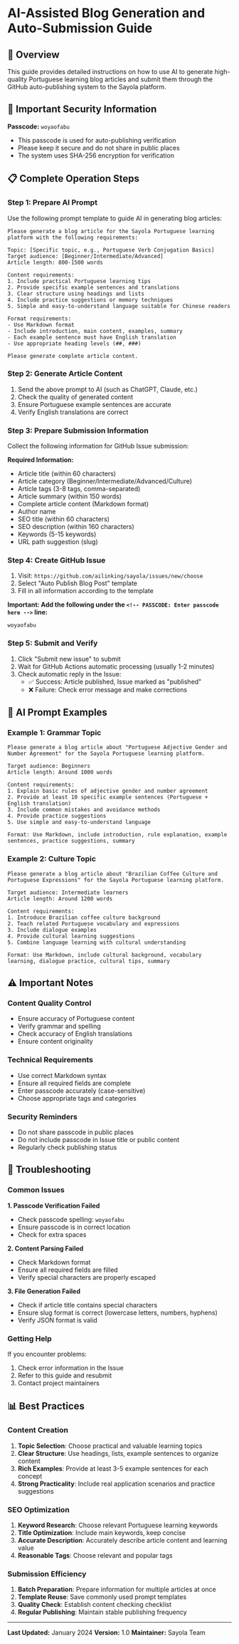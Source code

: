 # AI-Assisted Blog Generation and Auto-Submission Guide

## 🤖 Overview

This guide provides detailed instructions on how to use AI to generate high-quality Portuguese learning blog articles and submit them through the GitHub auto-publishing system to the Sayola platform.

## 🔐 Important Security Information

**Passcode:** `woyaofabu`
- This passcode is used for auto-publishing verification
- Please keep it secure and do not share in public places
- The system uses SHA-256 encryption for verification

## 📋 Complete Operation Steps

### Step 1: Prepare AI Prompt

Use the following prompt template to guide AI in generating blog articles:

```
Please generate a blog article for the Sayola Portuguese learning platform with the following requirements:

Topic: [Specific topic, e.g., Portuguese Verb Conjugation Basics]
Target audience: [Beginner/Intermediate/Advanced]
Article length: 800-1500 words

Content requirements:
1. Include practical Portuguese learning tips
2. Provide specific example sentences and translations
3. Clear structure using headings and lists
4. Include practice suggestions or memory techniques
5. Simple and easy-to-understand language suitable for Chinese readers

Format requirements:
- Use Markdown format
- Include introduction, main content, examples, summary
- Each example sentence must have English translation
- Use appropriate heading levels (##, ###)

Please generate complete article content.
```

### Step 2: Generate Article Content

1. Send the above prompt to AI (such as ChatGPT, Claude, etc.)
2. Check the quality of generated content
3. Ensure Portuguese example sentences are accurate
4. Verify English translations are correct

### Step 3: Prepare Submission Information

Collect the following information for GitHub Issue submission:

**Required Information:**
- Article title (within 60 characters)
- Article category (Beginner/Intermediate/Advanced/Culture)
- Article tags (3-8 tags, comma-separated)
- Article summary (within 150 words)
- Complete article content (Markdown format)
- Author name
- SEO title (within 60 characters)
- SEO description (within 160 characters)
- Keywords (5-15 keywords)
- URL path suggestion (slug)

### Step 4: Create GitHub Issue

1. Visit: `https://github.com/ailinking/sayola/issues/new/choose`
2. Select "Auto Publish Blog Post" template
3. Fill in all information according to the template

**Important: Add the following under the `<!-- PASSCODE: Enter passcode here -->` line:**
```
woyaofabu
```

### Step 5: Submit and Verify

1. Click "Submit new issue" to submit
2. Wait for GitHub Actions automatic processing (usually 1-2 minutes)
3. Check automatic reply in the Issue:
   - ✅ Success: Article published, Issue marked as "published"
   - ❌ Failure: Check error message and make corrections

## 📝 AI Prompt Examples

### Example 1: Grammar Topic

```
Please generate a blog article about "Portuguese Adjective Gender and Number Agreement" for the Sayola Portuguese learning platform.

Target audience: Beginners
Article length: Around 1000 words

Content requirements:
1. Explain basic rules of adjective gender and number agreement
2. Provide at least 10 specific example sentences (Portuguese + English translation)
3. Include common mistakes and avoidance methods
4. Provide practice suggestions
5. Use simple and easy-to-understand language

Format: Use Markdown, include introduction, rule explanation, example sentences, practice suggestions, summary
```

### Example 2: Culture Topic

```
Please generate a blog article about "Brazilian Coffee Culture and Portuguese Expressions" for the Sayola Portuguese learning platform.

Target audience: Intermediate learners
Article length: Around 1200 words

Content requirements:
1. Introduce Brazilian coffee culture background
2. Teach related Portuguese vocabulary and expressions
3. Include dialogue examples
4. Provide cultural learning suggestions
5. Combine language learning with cultural understanding

Format: Use Markdown, include cultural background, vocabulary learning, dialogue practice, cultural tips, summary
```

## ⚠️ Important Notes

### Content Quality Control
- Ensure accuracy of Portuguese content
- Verify grammar and spelling
- Check accuracy of English translations
- Ensure content originality

### Technical Requirements
- Use correct Markdown syntax
- Ensure all required fields are complete
- Enter passcode accurately (case-sensitive)
- Choose appropriate tags and categories

### Security Reminders
- Do not share passcode in public places
- Do not include passcode in Issue title or public content
- Regularly check publishing status

## 🔧 Troubleshooting

### Common Issues

**1. Passcode Verification Failed**
- Check passcode spelling: `woyaofabu`
- Ensure passcode is in correct location
- Check for extra spaces

**2. Content Parsing Failed**
- Check Markdown format
- Ensure all required fields are filled
- Verify special characters are properly escaped

**3. File Generation Failed**
- Check if article title contains special characters
- Ensure slug format is correct (lowercase letters, numbers, hyphens)
- Verify JSON format is valid

### Getting Help

If you encounter problems:
1. Check error information in the Issue
2. Refer to this guide and resubmit
3. Contact project maintainers

## 📊 Best Practices

### Content Creation
1. **Topic Selection**: Choose practical and valuable learning topics
2. **Clear Structure**: Use headings, lists, example sentences to organize content
3. **Rich Examples**: Provide at least 3-5 example sentences for each concept
4. **Strong Practicality**: Include real application scenarios and practice suggestions

### SEO Optimization
1. **Keyword Research**: Choose relevant Portuguese learning keywords
2. **Title Optimization**: Include main keywords, keep concise
3. **Accurate Description**: Accurately describe article content and learning value
4. **Reasonable Tags**: Choose relevant and popular tags

### Submission Efficiency
1. **Batch Preparation**: Prepare information for multiple articles at once
2. **Template Reuse**: Save commonly used prompt templates
3. **Quality Check**: Establish content checking checklist
4. **Regular Publishing**: Maintain stable publishing frequency

---

**Last Updated:** January 2024
**Version:** 1.0
**Maintainer:** Sayola Team